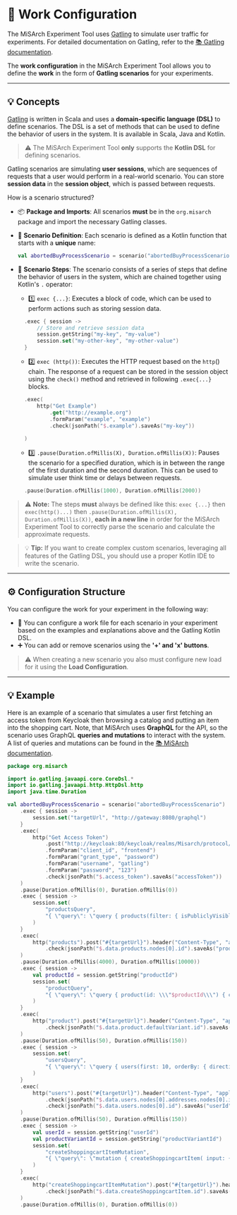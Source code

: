 # 📝 Work Configuration

The MiSArch Experiment Tool uses [Gatling](https://gatling.io) to simulate user traffic for experiments.
For detailed documentation on Gatling, refer to the [📚 Gatling documentation](https://gatling.io/docs/).

The **work configuration** in the MiSArch Experiment Tool allows you to define the **work** in the form of **Gatling scenarios** for your experiments.

---

## 💡 Concepts
[Gatling](https://gatling.io) is written in Scala and uses a **domain-specific language (DSL)** to define scenarios.
The DSL is a set of methods that can be used to define the behavior of users in the system.
It is available in Scala, Java and Kotlin.
> ⚠️ The MiSArch Experiment Tool **only** supports the **Kotlin DSL** for defining scenarios.

Gatling scenarios are simulating **user sessions**, which are sequences of requests that a user would perform in a real-world scenario.
You can store **session data** in the **session object**, which is passed between requests.

How is a scenario structured?
- 📦 **Package and Imports**: All scenarios **must** be in the `org.misarch` package and import the necessary Gatling classes.
- 📝 **Scenario Definition**: Each scenario is defined as a Kotlin function that starts with a **unique** name: 
    ```kotlin
    val abortedBuyProcessScenario = scenario("abortedBuyProcessScenario")
    ```
- 🔄 **Scenario Steps**: The scenario consists of a series of steps that define the behavior of users in the system, which are chained together using Kotlin's `.` operator:

  - 1️⃣ `exec {...}`: Executes a block of code, which can be used to perform actions such as storing session data.
  ```kotlin
    .exec { session ->
        // Store and retrieve session data
        session.getString("my-key", "my-value")
        session.set("my-other-key", "my-other-value")
    }
  ```
  - 2️⃣ `exec (http())`: Executes the HTTP request based on the `http`() chain. The response of a request can be stored in the session object using the `check()` method and retrieved in following `.exec{...}` blocks.
  ```kotlin
    .exec(
        http("Get Example")
            .get("http://example.org")
            .formParam("example", "example")
            .check(jsonPath("$.example").saveAs("my-key"))
        
    )
  ```
  - 3️⃣ `.pause(Duration.ofMillis(X), Duration.ofMillis(X))`: Pauses the scenario for a specified duration, which is in between the range of the first duration and the second duration. This can be used to simulate user think time or delays between requests.
  ```kotlin
    .pause(Duration.ofMillis(1000), Duration.ofMillis(2000))
  ```
  
> ⚠️ **Note:** The steps **must** always be defined like this: `exec {...}` then `exec(http()...)` then `.pause(Duration.ofMillis(X), Duration.ofMillis(X))`, **each in a new line** in order for the MiSArch Experiment Tool to correctly parse the scenario and calculate the approximate requests.

> 💡 **Tip:** If you want to create complex custom scenarios, leveraging all features of the Gatling DSL, you should use a proper Kotlin IDE to write the scenario.

---

## ⚙️ Configuration Structure
You can configure the work for your experiment in the following way:
- 📝 You can configure a work file for each scenario in your experiment based on the examples and explanations above and the Gatling Kotlin DSL.
- ➕ You can add or remove scenarios using the **'+' and 'x' buttons**.

> ⚠️️ When creating a new scenario you also must configure new load for it using the **Load Configuration**.


---
## 💡 Example
Here is an example of a scenario that simulates a user first fetching an access token from Keycloak then browsing a catalog and putting an item into the shopping cart.
Note, that MiSArch uses **GraphQL** for the API, so the scenario uses GraphQL **queries and mutations** to interact with the system.
A list of queries and mutations can be found in the [📚 MiSArch documentation](https://misarch.github.io/docs/graphql/schema).

```kotlin
package org.misarch

import io.gatling.javaapi.core.CoreDsl.*
import io.gatling.javaapi.http.HttpDsl.http
import java.time.Duration

val abortedBuyProcessScenario = scenario("abortedBuyProcessScenario")
    .exec { session ->
        session.set("targetUrl", "http://gateway:8080/graphql")
    }
    .exec(
        http("Get Access Token")
            .post("http://keycloak:80/keycloak/realms/Misarch/protocol/openid-connect/token")
            .formParam("client_id", "frontend")
            .formParam("grant_type", "password")
            .formParam("username", "gatling")
            .formParam("password", "123")
            .check(jsonPath("$.access_token").saveAs("accessToken"))
    )
    .pause(Duration.ofMillis(0), Duration.ofMillis(0))
    .exec { session ->
        session.set(
            "productsQuery",
            "{ \"query\": \"query { products(filter: { isPubliclyVisible: true }, first: 10, orderBy: { direction: ASC, field: ID }, skip: 0) { hasNextPage nodes { id internalName isPubliclyVisible } totalCount } }\" }"
        )
    }
    .exec(
        http("products").post("#{targetUrl}").header("Content-Type", "application/json").header("Authorization", "Bearer #{accessToken}").body(StringBody("#{productsQuery}"))
            .check(jsonPath("$.data.products.nodes[0].id").saveAs("productId"))
    )
    .pause(Duration.ofMillis(4000), Duration.ofMillis(10000))
    .exec { session ->
        val productId = session.getString("productId")
        session.set(
            "productQuery",
            "{ \"query\": \"query { product(id: \\\"$productId\\\") { categories { hasNextPage  totalCount } defaultVariant { id isPubliclyVisible averageRating } id internalName isPubliclyVisible variants { hasNextPage  totalCount } } }\" }"
        )
    }
    .exec(
        http("product").post("#{targetUrl}").header("Content-Type", "application/json").header("Authorization", "Bearer #{accessToken}").body(StringBody("#{productQuery}"))
            .check(jsonPath("$.data.product.defaultVariant.id").saveAs("productVariantId"))
    )
    .pause(Duration.ofMillis(50), Duration.ofMillis(150))
    .exec { session ->
        session.set(
            "usersQuery",
            "{ \"query\": \"query { users(first: 10, orderBy: { direction: ASC, field: ID }, skip: 0) { hasNextPage nodes {  id  birthday dateJoined gender username addresses { nodes { id } } } } }\" }"
        )
    }
    .exec(
        http("users").post("#{targetUrl}").header("Content-Type", "application/json").header("Authorization", "Bearer #{accessToken}").body(StringBody("#{usersQuery}"))
            .check(jsonPath("$.data.users.nodes[0].addresses.nodes[0].id").saveAs("addressId"))
            .check(jsonPath("$.data.users.nodes[0].id").saveAs("userId"))
    )
    .pause(Duration.ofMillis(50), Duration.ofMillis(150))
    .exec { session ->
        val userId = session.getString("userId")
        val productVariantId = session.getString("productVariantId")
        session.set(
            "createShoppingcartItemMutation",
            "{ \"query\": \"mutation { createShoppingcartItem( input: { id: \\\"$userId\\\" shoppingCartItem: { count: 1 productVariantId: \\\"$productVariantId\\\" } } ) { id } }\" }"
        )
    }
    .exec(
        http("createShoppingcartItemMutation").post("#{targetUrl}").header("Content-Type", "application/json").header("Authorization", "Bearer #{accessToken}").body(StringBody("#{createShoppingcartItemMutation}"))
            .check(jsonPath("$.data.createShoppingcartItem.id").saveAs("createShoppingcartItemId"))
    )
    .pause(Duration.ofMillis(0), Duration.ofMillis(0))
```